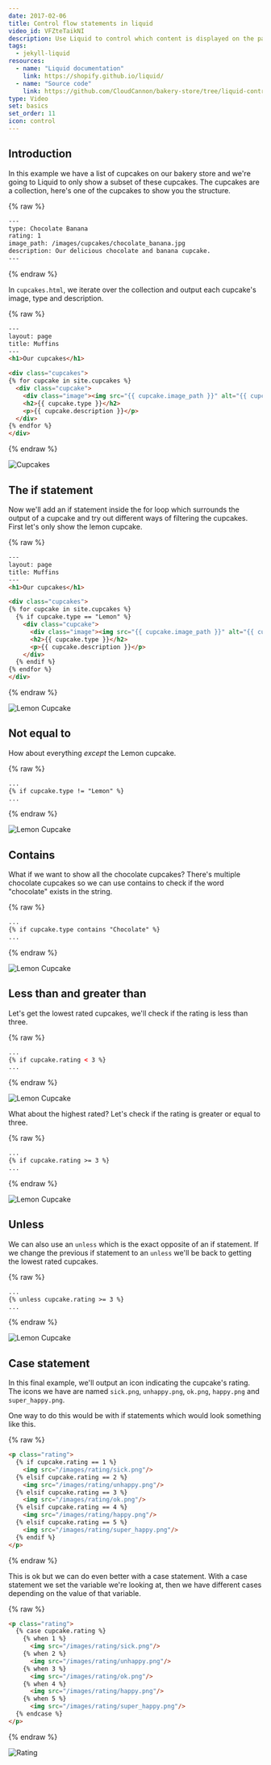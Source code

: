 ```yaml
---
date: 2017-02-06
title: Control flow statements in liquid
video_id: VFZteTaikNI
description: Use Liquid to control which content is displayed on the page
tags:
  - jekyll-liquid
resources:
  - name: "Liquid documentation"
    link: https://shopify.github.io/liquid/
  - name: "Source code"
    link: https://github.com/CloudCannon/bakery-store/tree/liquid-control-flow
type: Video
set: basics
set_order: 11
icon: control
---
```

## Introduction
In this example we have a list of cupcakes on our bakery store and we're going to Liquid to only show a subset of these cupcakes. The cupcakes are a collection, here's one of the cupcakes to show you the structure.

{% raw %}
~~~html
---
type: Chocolate Banana
rating: 1
image_path: /images/cupcakes/chocolate_banana.jpg
description: Our delicious chocolate and banana cupcake.
---
~~~
{% endraw %}


In `cupcakes.html`, we iterate over the collection and output each cupcake's image, type and description.

{% raw %}
~~~html
---
layout: page
title: Muffins
---
<h1>Our cupcakes</h1>

<div class="cupcakes">
{% for cupcake in site.cupcakes %}
  <div class="cupcake">
    <div class="image"><img src="{{ cupcake.image_path }}" alt="{{ cupcake.type }}" /></div>
    <h2>{{ cupcake.type }}</h2>
    <p>{{ cupcake.description }}</p>
  </div>
{% endfor %}
</div>
~~~
{% endraw %}

![Cupcakes](/images/tutorials/control-flow-statements/cupcakes.png)

## The if statement

Now we'll add an if statement inside the for loop which surrounds the output of a cupcake and try out different ways of filtering the cupcakes. First let's only show the lemon cupcake.

{% raw %}
~~~html
---
layout: page
title: Muffins
---
<h1>Our cupcakes</h1>

<div class="cupcakes">
{% for cupcake in site.cupcakes %}
  {% if cupcake.type == "Lemon" %}
    <div class="cupcake">
      <div class="image"><img src="{{ cupcake.image_path }}" alt="{{ cupcake.type }}" /></div>
      <h2>{{ cupcake.type }}</h2>
      <p>{{ cupcake.description }}</p>
    </div>
  {% endif %}
{% endfor %}
</div>
~~~
{% endraw %}

![Lemon Cupcake](/images/tutorials/control-flow-statements/lemon.png)

## Not equal to

How about everything *except* the Lemon cupcake.

{% raw %}
~~~html
...
{% if cupcake.type != "Lemon" %}
...
~~~
{% endraw %}

![Lemon Cupcake](/images/tutorials/control-flow-statements/not-lemon.png)

## Contains

What if we want to show all the chocolate cupcakes? There's multiple chocolate cupcakes so we can use contains to check if the word "chocolate" exists in the string.

{% raw %}
~~~html
...
{% if cupcake.type contains "Chocolate" %}
...
~~~
{% endraw %}

![Lemon Cupcake](/images/tutorials/control-flow-statements/chocolate.png)

## Less than and greater than

Let's get the lowest rated cupcakes, we'll check if the rating is less than three.

{% raw %}
~~~html
...
{% if cupcake.rating < 3 %}
...
~~~
{% endraw %}

![Lemon Cupcake](/images/tutorials/control-flow-statements/less-than.png)

What about the highest rated? Let's check if the rating is greater or equal to three.

{% raw %}
~~~html
...
{% if cupcake.rating >= 3 %}
...
~~~
{% endraw %}

![Lemon Cupcake](/images/tutorials/control-flow-statements/greater-than.png)

## Unless

We can also use an `unless` which is the exact opposite of an if statement. If we change the previous if statement to an `unless` we'll be back to getting the lowest rated cupcakes.

{% raw %}
~~~html
...
{% unless cupcake.rating >= 3 %}
...
~~~
{% endraw %}

![Lemon Cupcake](/images/tutorials/control-flow-statements/less-than.png)

## Case statement

In this final example, we'll output an icon indicating the cupcake's rating. The icons we have are named `sick.png`, `unhappy.png`, `ok.png`, `happy.png` and `super_happy.png`.

One way to do this would be with if statements which would look something like this.

{% raw %}
~~~html
<p class="rating">
  {% if cupcake.rating == 1 %}
    <img src="/images/rating/sick.png"/>
  {% elsif cupcake.rating == 2 %}
    <img src="/images/rating/unhappy.png"/>
  {% elsif cupcake.rating == 3 %}
    <img src="/images/rating/ok.png"/>
  {% elsif cupcake.rating == 4 %}
    <img src="/images/rating/happy.png"/>
  {% elsif cupcake.rating == 5 %}
    <img src="/images/rating/super_happy.png"/>
  {% endif %}
</p>
~~~
{% endraw %}


This is ok but we can do even better with a case statement. With a case statement we set the variable we're looking at, then we have different cases depending on the value of that variable.

{% raw %}
~~~html
<p class="rating">
  {% case cupcake.rating %}
    {% when 1 %}
      <img src="/images/rating/sick.png"/>
    {% when 2 %}
      <img src="/images/rating/unhappy.png"/>
    {% when 3 %}
      <img src="/images/rating/ok.png"/>
    {% when 4 %}
      <img src="/images/rating/happy.png"/>
    {% when 5 %}
      <img src="/images/rating/super_happy.png"/>
  {% endcase %}
</p>
~~~
{% endraw %}

![Rating](/images/tutorials/control-flow-statements/rating.png)
